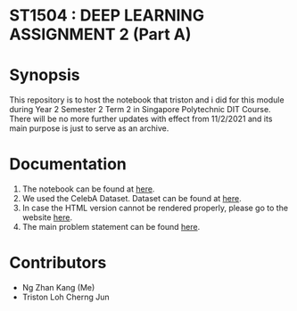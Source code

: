 # ST1504 : DEEP LEARNING ASSIGNMENT 2 (Part A)

# Synopsis

This repository is to host the notebook that triston and i did for this module during Year 2 Semester 2 Term 2 in Singapore Polytechnic DIT Course. There will be no more further updates with effect from 11/2/2021 and its main purpose is just to serve as an archive.

# Documentation
1. The notebook can be found at [here](./Assignment_2.ipynb).
2. We used the CelebA Dataset. Dataset can be found at [here](./dataset).
3. In case the HTML version cannot be rendered properly, please go to the website [here](https://nbviewer.jupyter.org/github/ngzhankang/Deep-Learning_ca2/blob/main/Assignment_2.ipynb).
4. The main problem statement can be found [here](./ST1504_DELE_Assignment_CA2_AY202021S2.pdf).

# Contributors
- Ng Zhan Kang (Me)
- Triston Loh Cherng Jun
